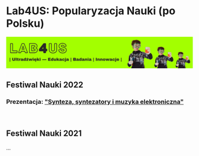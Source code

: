 # Lab4US: Popularyzacja Nauki (po Polsku)

[![Lab4US-banner](/figs/Lab4US-banner-PL.png)](https://lab4us.eu/)


## Festiwal Nauki 2022

### Prezentacja: ["Synteza, syntezatory i muzyka elektroniczna"](2022/festiwal-nauki-2022/README.md)
<br/>

## Festiwal Nauki 2021
...